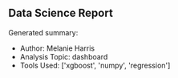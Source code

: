 ## Data Science Report

Generated summary:

- Author: Melanie Harris
- Analysis Topic: dashboard
- Tools Used: ['xgboost', 'numpy', 'regression']
